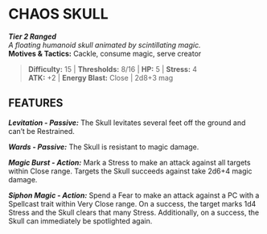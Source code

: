 ﻿---
tier: 2
type: Ranged
difficulty: 15
hp: 5
stress: 4
---
# CHAOS SKULL

***Tier 2 Ranged***  
*A floating humanoid skull animated by scintillating magic.*  
**Motives & Tactics:** Cackle, consume magic, serve creator

> **Difficulty:** 15 | **Thresholds:** 8/16 | **HP:** 5 | **Stress:** 4  
> **ATK:** +2 | **Energy Blast:** Close | 2d8+3 mag  

## FEATURES

***Levitation - Passive:*** The Skull levitates several feet off the ground and can’t be Restrained.

***Wards - Passive:*** The Skull is resistant to magic damage.

***Magic Burst - Action:*** Mark a Stress to make an attack against all targets within Close range. Targets the Skull succeeds against take 2d6+4 magic damage.

***Siphon Magic - Action:*** Spend a Fear to make an attack against a PC with a Spellcast trait within Very Close range. On a success, the target marks 1d4 Stress and the Skull clears that many Stress. Additionally, on a success, the Skull can immediately be spotlighted again.
